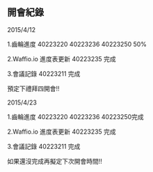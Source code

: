 ## 開會紀錄


2015/4/12

1.齒輪進度 40223220  40223236  40223250 50%

2.Waffio.io 進度表更新 40223235 完成

3.會議記錄 40223211 完成

預定下禮拜四開會!!

2015/4/23

1.齒輪進度 40223220  40223236  40223250完成

2.Waffio.io 進度表更新 40223235 完成

3.會議記錄 40223211 完成


如果還沒完成再擬定下次開會時間!!